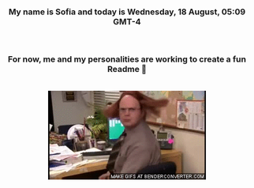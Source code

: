 


<div align="center">
<h3 >My name is Sofia and today is Wednesday, 18 August, 05:09 GMT-4</h3><br>
<h3 >For now, me and my personalities are working to create a fun Readme 👋
</h3><br>
<img src='img/dwight.gif' alt='working...'/>
</div>
